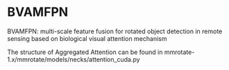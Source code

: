 # BVAMFPN
BVAMFPN: multi-scale feature fusion for rotated object detection in remote sensing based on  biological visual attention mechanism

The structure of Aggregated Attention can be found in mmrotate-1.x/mmrotate/models/necks/attention_cuda.py
